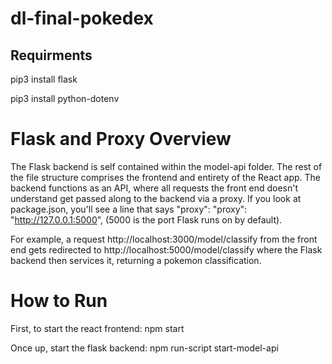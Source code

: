 # dl-final-pokedex

## Requirments

pip3 install flask

pip3 install python-dotenv

# Flask and Proxy Overview

The Flask backend is self contained within the model-api folder. The rest of the file structure comprises the frontend and entirety of the React app. The backend functions as an API, where all requests the front end doesn't understand get passed along to the backend via a proxy. If you look at package.json, you'll see a line that says "proxy": "proxy": "http://127.0.0.1:5000", (5000 is the port Flask runs on by default).

For example, a request http://localhost:3000/model/classify from the front end gets redirected to http://localhost:5000/model/classify where the Flask backend then services it, returning a pokemon classification.

# How to Run

First, to start the react frontend: npm start

Once up, start the flask backend: npm run-script start-model-api
